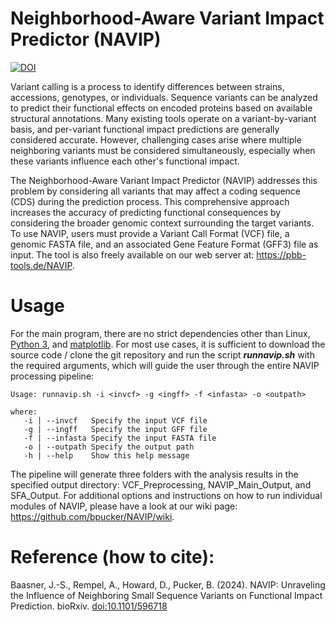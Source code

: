 # Neighborhood-Aware Variant Impact Predictor (NAVIP)

[![DOI](https://zenodo.org/badge/DOI/10.5281/zenodo.2620396.svg)](https://doi.org/10.5281/zenodo.2620396)

Variant calling is a process to identify differences between strains, accessions, genotypes, or individuals.
Sequence variants can be analyzed to predict their functional effects on encoded proteins based on available structural annotations.
Many existing tools operate on a variant-by-variant basis, and per-variant functional impact predictions are generally considered accurate.
However, challenging cases arise where multiple neighboring variants must be considered simultaneously, especially when these variants influence each other's functional impact.

The Neighborhood-Aware Variant Impact Predictor (NAVIP) addresses this problem by considering all variants that may affect a coding sequence (CDS) during the prediction process.
This comprehensive approach increases the accuracy of predicting functional consequences by considering the broader genomic context surrounding the target variants.
To use NAVIP, users must provide a Variant Call Format (VCF) file, a genomic FASTA file, and an associated Gene Feature Format (GFF3) file as input.
The tool is also freely available on our web server at: https://pbb-tools.de/NAVIP.

# Usage

For the main program, there are no strict dependencies other than Linux, [Python 3](https://www.python.org), and [matplotlib](https://matplotlib.org).
For most use cases, it is sufficient to download the source code / clone the git repository and run the script ***runnavip.sh*** with the required arguments, which will guide the user through the entire NAVIP processing pipeline:

```
Usage: runnavip.sh -i <invcf> -g <ingff> -f <infasta> -o <outpath>

where:
   -i | --invcf   Specify the input VCF file
   -g | --ingff   Specify the input GFF file
   -f | --infasta Specify the input FASTA file
   -o | --outpath Specify the output path
   -h | --help    Show this help message
```

The pipeline will generate three folders with the analysis results in the specified output directory: VCF_Preprocessing, NAVIP_Main_Output, and SFA_Output.
For additional options and instructions on how to run individual modules of NAVIP, please have a look at our wiki page: https://github.com/bpucker/NAVIP/wiki.

# Reference (how to cite):

Baasner, J.-S., Rempel, A., Howard, D., Pucker, B. (2024). NAVIP: Unraveling the Influence of Neighboring Small Sequence Variants on Functional Impact Prediction. bioRxiv. [doi:10.1101/596718](https://doi.org/10.1101/596718)
